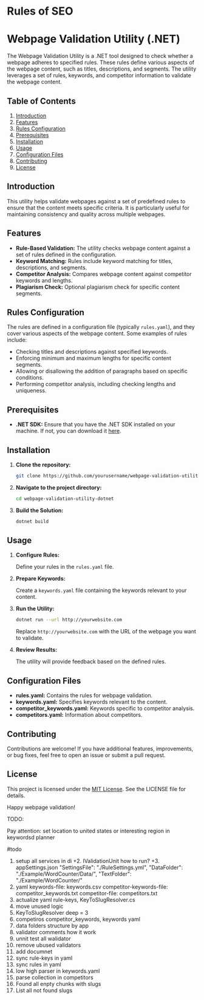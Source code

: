 # Rules of SEO

# Webpage Validation Utility (.NET)

The Webpage Validation Utility is a .NET tool designed to check whether a webpage adheres to specified rules. These rules define various aspects of the webpage content, such as titles, descriptions, and segments. The utility leverages a set of rules, keywords, and competitor information to validate the webpage content.

## Table of Contents

1. [Introduction](#introduction)
2. [Features](#features)
3. [Rules Configuration](#rules-configuration)
4. [Prerequisites](#prerequisites)
5. [Installation](#installation)
6. [Usage](#usage)
7. [Configuration Files](#configuration-files)
8. [Contributing](#contributing)
9. [License](#license)

## Introduction

This utility helps validate webpages against a set of predefined rules to ensure that the content meets specific criteria. It is particularly useful for maintaining consistency and quality across multiple webpages.

## Features

- **Rule-Based Validation:** The utility checks webpage content against a set of rules defined in the configuration.
- **Keyword Matching:** Rules include keyword matching for titles, descriptions, and segments.
- **Competitor Analysis:** Compares webpage content against competitor keywords and lengths.
- **Plagiarism Check:** Optional plagiarism check for specific content segments.

## Rules Configuration

The rules are defined in a configuration file (typically `rules.yaml`), and they cover various aspects of the webpage content. Some examples of rules include:

- Checking titles and descriptions against specified keywords.
- Enforcing minimum and maximum lengths for specific content segments.
- Allowing or disallowing the addition of paragraphs based on specific conditions.
- Performing competitor analysis, including checking lengths and uniqueness.

## Prerequisites

- **.NET SDK:** Ensure that you have the .NET SDK installed on your machine. If not, you can download it [here](https://dotnet.microsoft.com/download).

## Installation

1. **Clone the repository:**

    ```bash
    git clone https://github.com/yourusername/webpage-validation-utility-dotnet.git
    ```

2. **Navigate to the project directory:**

    ```bash
    cd webpage-validation-utility-dotnet
    ```

3. **Build the Solution:**

    ```bash
    dotnet build
    ```

## Usage

1. **Configure Rules:**

    Define your rules in the `rules.yaml` file.

2. **Prepare Keywords:**

    Create a `keywords.yaml` file containing the keywords relevant to your content.

3. **Run the Utility:**

    ```bash
    dotnet run --url http://yourwebsite.com
    ```

    Replace `http://yourwebsite.com` with the URL of the webpage you want to validate.

4. **Review Results:**

    The utility will provide feedback based on the defined rules.

## Configuration Files

- **rules.yaml:** Contains the rules for webpage validation.
- **keywords.yaml:** Specifies keywords relevant to the content.
- **competitor_keywords.yaml:** Keywords specific to competitor analysis.
- **competitors.yaml:** Information about competitors.

## Contributing

Contributions are welcome! If you have additional features, improvements, or bug fixes, feel free to open an issue or submit a pull request.

## License

This project is licensed under the [MIT License](LICENSE). See the LICENSE file for details.

Happy webpage validation!

TODO:
 
Pay attention: set location to united states or interesting region in keywordsd planner

#todo

1. setup all services in di
+2. IValidationUnit how to run?
+3. appSettings.json
	"SettingsFile": "./RuleSettings.yml",
    "DataFolder": "./Example/WordCounter/Data/",
    "TextFolder": "./Example/WordCounter/"	
4. yaml
	keywords-file: keywords.csv
	competitor-keywords-file: competitor_keywords.txt
	competitor-file: competitors.txt
5. actualize yaml rule-keys,  KeyToSlugResolver.cs
6. move unused logic
7. KeyToSlugResolver deep = 3
8. competiros competitor_keywords, keywords yaml
9. data folders structure by app
10. validator comments how it work
11. unnit test all walidator
12. remove ubused validators
13. add documnet
14. sync rule-keys in yaml
15. sync rules in yaml
16. low high parser in keywords.yaml
17. parse collection in competitors
18. Found all enpty chunks with slugs
18. List all not found slugs
